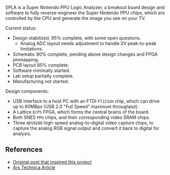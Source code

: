 SPLA is a Super Nintendo PPU Logic Analyzer, a breakout board design and
software to fully reverse-engineer the Super Nintendo PPU chips, which are
controlled by the CPU and generate the image you see on your TV.

Current status:

* Design stabilized, 95% complete, with some open questions.
  * Analog ADC layout needs adjustment to handle 2V peak-to-peak limitations.
* Schematic 90% complete, pending above design changes and FPGA pinmapping.
* PCB layout 85% complete.
* Software minimally started.
* Lab setup partially complete.
* Manufacturing not started.

Design components:

* USB interface to a host PC with an FTDI `FT2232H` chip, which can drive up to
  60MBps (USB 2.0 "Full Speed" maximum throughput).
* A Lattice `ECP5` FPGA, which forms the central brains of the board.
* Both SNES `PPU` chips, and their corresponding video SRAM chips.
* Three `ADS9280` high-speed analog-to-digital video capture chips, to capture
  the analog RGB signal output and convert it back to digital for analysis.

## References

* [Original post that inspired this project](https://byuu.org/articles/edge-of-emulation)
* [Ars Technica Article](https://arstechnica.com/gaming/2020/04/how-snes-emulators-got-a-few-pixels-from-complete-perfection/)
